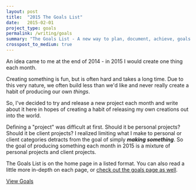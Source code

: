 ```yaml
---
layout: post
title:  "2015 The Goals List"
date:   2015-02-01
project_type: goals
permalink: /writing/goals
summary: "The Goals List - A new way to plan, document, achieve, goals I've set for the year."
crosspost_to_medium: true
---
```

An idea came to me at the end of 2014 - in 2015 I would create one thing each month. 

Creating something is fun, but is often hard and takes a long time. Due to this very nature, we often build less than we'd like and never really create a habit of producing our own *things*.

So, I've decided to try and release a new project each month and write about it here in hopes of creating a habit of releasing my own creations out into the world. 

Defining a "project" was difficult at first. Should it be personal projects? Should it be client projects? I realized limiting what I make to personal or client categories detracts from the goal of simply ***making something***. So the goal of producing something each month in 2015 is a mixture of personal projects and client projects.

The Goals List is on the home page in a listed format. You can also read a little more in-depth on each page, or [check out the goals page as well]({{baseurl}}/goals).

<a href="{{baseurl}}/goals" class="btn btn-project">View Goals</a>